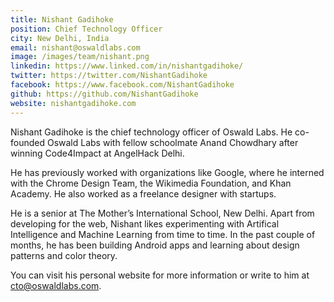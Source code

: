 ```yaml
---
title: Nishant Gadihoke
position: Chief Technology Officer
city: New Delhi, India
email: nishant@oswaldlabs.com
image: /images/team/nishant.png
linkedin: https://www.linked.com/in/nishantgadihoke/
twitter: https://twitter.com/NishantGadihoke
facebook: https://www.facebook.com/NishantGadihoke
github: https://github.com/NishantGadihoke
website: nishantgadihoke.com
---
```


Nishant Gadihoke is the chief technology officer of Oswald Labs. He co-founded Oswald Labs with fellow schoolmate Anand Chowdhary after winning Code4Impact at AngelHack Delhi.

He has previously worked with organizations like Google, where he interned with the Chrome Design Team, the Wikimedia Foundation, and Khan Academy. He also worked as a freelance designer with startups.

He is a senior at The Mother’s International School, New Delhi. Apart from developing for the web, Nishant likes experimenting with Artifical Intelligence and Machine Learning from time to time. In the past couple of months, he has been building Android apps and learning about design patterns and color theory.

You can visit his personal website for more information or write to him at cto@oswaldlabs.com.